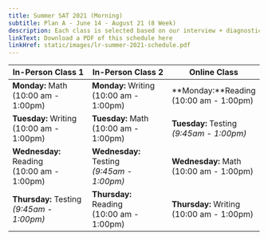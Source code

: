 ```yaml
---
title: Summer SAT 2021 (Morning)
subtitle: Plan A - June 14 - August 21 (8 Week)
description: Each class is selected based on our interview + diagnostic testing process.
linkText: Download a PDF of this schedule here
linkHref: static/images/lr-summer-2021-schedule.pdf
---
```

| In-Person Class 1                                                           | In-Person Class 2                                                            | Online Class                                                               |
| --------------------------------------------------------------------------- | ---------------------------------------------------------------------------- | -------------------------------------------------------------------------- |
| **Monday:** Math<br/> (10:00 am - 1:00pm)                                   | **Monday:** Writing<br/> (10:00 am - 1:00pm)                                 | **Monday:**Reading<br/> (10:00 am - 1:00pm)                                |
| **Tuesday:** Writing<br/> (10:00 am - 1:00pm)                               | **Tuesday:** Math<br/> (10:00 am - 1:00pm)                                   | **Tuesday:** Testing<br/><span class="testing"> *(9:45am - 1:00pm)*</span> |
| **Wednesday:** Reading<br/> (10:00 am - 1:00pm)                             | **Wednesday:** Testing<br/><span class="testing"> *(9:45am - 1:00pm)*</span> | **Wednesday:** Math<br/> (10:00 am - 1:00pm)                               |
| **Thursday:** Testing<br/><span class="testing"> *(9:45am - 1:00pm)*</span> | **Thursday:** Reading<br/> (10:00 am - 1:00pm)                               | **Thursday:** Writing<br/> (10:00 am - 1:00pm)                             |